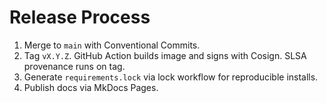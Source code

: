 # Release Process

1. Merge to `main` with Conventional Commits.
2. Tag `vX.Y.Z`. GitHub Action builds image and signs with Cosign. SLSA provenance runs on tag.
3. Generate `requirements.lock` via lock workflow for reproducible installs.
4. Publish docs via MkDocs Pages.
